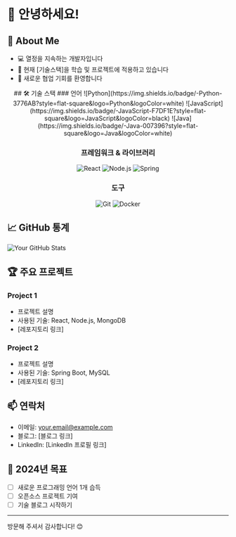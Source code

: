 # 👋 안녕하세요!

## 🚀 About Me
- 💻 열정을 지속하는 개발자입니다
- 🌱 현재 [기술스택]을 학습 및 프로젝트에 적용하고 있습니다
- 👥 새로운 협업 기회를 환영합니다

<div align='center'>
## 🛠 기술 스택
### 언어
![Python](https://img.shields.io/badge/-Python-3776AB?style=flat-square&logo=Python&logoColor=white)
![JavaScript](https://img.shields.io/badge/-JavaScript-F7DF1E?style=flat-square&logo=JavaScript&logoColor=black)
![Java](https://img.shields.io/badge/-Java-007396?style=flat-square&logo=Java&logoColor=white)

### 프레임워크 & 라이브러리
![React](https://img.shields.io/badge/-React-61DAFB?style=flat-square&logo=React&logoColor=black)
![Node.js](https://img.shields.io/badge/-Node.js-339933?style=flat-square&logo=Node.js&logoColor=white)
![Spring](https://img.shields.io/badge/-Spring-6DB33F?style=flat-square&logo=Spring&logoColor=white)

### 도구
![Git](https://img.shields.io/badge/-Git-F05032?style=flat-square&logo=Git&logoColor=white)
![Docker](https://img.shields.io/badge/-Docker-2496ED?style=flat-square&logo=Docker&logoColor=white)
</div>

## 📈 GitHub 통계
![Your GitHub Stats](https://github-readme-stats.vercel.app/api?username=YOUR_USERNAME&show_icons=true&theme=radical)

## 🏆 주요 프로젝트
### Project 1
- 프로젝트 설명
- 사용된 기술: React, Node.js, MongoDB
- [레포지토리 링크]

### Project 2
- 프로젝트 설명
- 사용된 기술: Spring Boot, MySQL
- [레포지토리 링크]

## 📫 연락처
- 이메일: your.email@example.com
- 블로그: [블로그 링크]
- LinkedIn: [LinkedIn 프로필 링크]

## 🎯 2024년 목표
- [ ] 새로운 프로그래밍 언어 1개 습득
- [ ] 오픈소스 프로젝트 기여
- [ ] 기술 블로그 시작하기

---
방문해 주셔서 감사합니다! 😊
